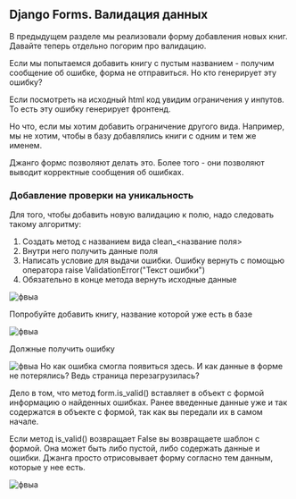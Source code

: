 
## Django Forms. Валидация данных

В предыдущем разделе мы реализовали форму добавления новых книг. 
Давайте теперь отдельно погорим про валидацию.

Если мы попытаемся добавить книгу с пустым названием - получим сообщение об ошибке, форма не отправиться. Но кто генерирует эту ошибку? 

Если посмотреть на исходный html код увидим ограничения у инпутов. То есть эту ошибку генерирует фронтенд. 

Но что, если мы хотим добавить ограничение другого вида. Например, мы не хотим, чтобы в базу добавлялись книги с одним и тем же именем. 

Джанго формс позволяют делать это. Более того - они позволяют выводит корректные сообщения об ошибках. 


### Добавление проверки на уникальность

Для того, чтобы добавить новую валидацию к полю, надо следовать такому алгоритму: 
1. Создать метод с названием вида clean_<название поля>
2. Внутри него получить данные поля
3. Написать условие для выдачи ошибки. Ошибку вернуть с помощью оператора raise ValidationError("Текст ошибки")
4. Обязательно в конце метода вернуть исходные данные 

![фвыа](http://images.na4u.ru/static/django7/1.png)


Попробуйте добавить книгу, название которой уже есть в базе 

![фвыа](http://images.na4u.ru/static/django7/2.png)

Должные получить ошибку 

![фвыа](http://images.na4u.ru/static/django7/3.png)
Но как ошибка смогла появиться здесь. И как данные в форме не потерялись? Ведь страница перезагрузилась? 

Дело в том, что метод form.is_valid() вставляет в объект с формой информацию о найденных ошибках.  Ранее введенные данные уже и так содержатся в объекте с формой, так как вы передали их в самом начале. 
  
Если метод is_valid() возвращает False вы возвращаете шаблон с формой. Она может быть либо пустой, либо содержать данные и ошибки. Джанга просто отрисовывает форму согласно тем данным, которые у нее есть. 

![фвыа](http://images.na4u.ru/static/django7/4.png)

